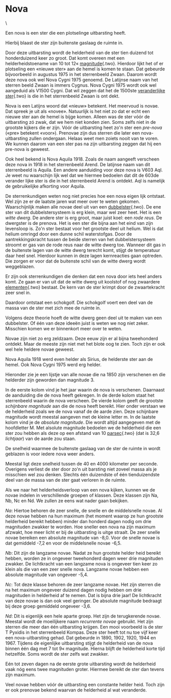 # Nova

\

Een nova is een ster die een plotselinge uitbarsting heeft.

Hierbij blaast de ster zijn buitenste gaslaag de ruimte in.

Door deze uitbarsting wordt de helderheid van de ster tien duizend tot
honderduizend keer zo groot. Dat komt overeen met een helderheidstoename
van 10 tot 12« [magnitude](magnitud.html){.two}. Hierdoor lijkt het of
er plotseling een «nieuwe ster» aan de hemel is komen te staan. Dat
gebeurde bijvoorbeeld in augustus 1975 in het sterrenbeeld Zwaan. Daarom
wordt deze nova ook wel Nova Cygni 1975 genoemd. De Latijnse naam van
het sterren beeld Zwaan is immers Cygnus. Nova Cygni 1975 wordt ook wel
aangeduid als V1500 Cygni. Dat wil zeggen dat het de 1500ste
[veranderlijke ster](verander.html){.two} is die in het sterrenbeeld
Zwaan is ont dekt.

Nova is een Latijns woord dat «nieuw» betekent. Het meervoud is novae.
Dat spreek je uit als «novee». Natuurlijk is het niet zo dat er echt een
nieuwe ster aan de hemel is bijge komen. Alleen was de ster vóór de
uitbarsting zó zwak, dat we hem niet konden zien. Soms zelfs niet in de
grootste kijkers die er zijn. Vóór de uitbarsting heet zo\'n ster een
*pre-nova* («pre» betekent «voor»). Prenovae zijn dus sterren die later
een nova-uitbarsting zullen ondergaan. Helaas weet men zoiets nooit van
te voren. We kunnen daarom van een ster pas na zijn uitbarsting zeggen
dat hij een pre-nova is geweest.

Ook heel bekend is Nova Aquila 1918. Zoals de naam aangeeft verscheen
deze nova in 1918 in het sterrenbeeld Arend. De latijnse naam van dit
sterrenbeeld is Aquila. Een andere aanduiding voor deze nova is V603
Aql. Je weet nu waarschijn lijk wel dat we hiermee bedoelen dat dit de
603de verander lijke ster is die in het sterrenbeeld Arend is ontdekt.
Aql is namelijk de gebruikelijke afkorting voor Aquila.

De sterrenkundigen weten nog niet precies hoe een nova eigen lijk
ontstaat. Wel zijn ze er de laatste jaren wat meer over te weten
gekomen. Waarschijnlijk maken alle novae deel uit van een
[dubbelster](dubbelst.html){.two}. De ene ster van dit dubbelstersysteem
is erg klein, maar wel zeer heet. Het is een *witte dwerg*. De andere
ster is erg groot, maar juist koel: een *rode reus*. De dwergster is de
prenova. Het is een ster die bijna aan het eind van zijn levensloop is.
Zo\'n ster bestaat voor het grootste deel uit helium. Wel is dat helium
omringd door een dunne schil waterstofgas. Door de aantrekkingskracht
tussen de beide sterren van het dubbelstersysteem stroomt er gas van de
rode reus naar de witte dwerg toe. Wanneer dit gas in de buitenste lagen
van de witte dwerg terecht komt, stijgt de temperatuur daar heel snel.
Hierdoor kunnen in deze lagen kernreacties gaan optreden. Die zorgen er
voor dat de buitenste schil van de witte dwerg wordt weggeblazen.

Er zijn ook sterrenkundigen die denken dat een nova door iets heel
anders komt. Ze gaan er van uit dat de witte dwerg uit koolstof of nog
zwaardere [elementen](elemente.html){.two} bestaat. De kern van de ster
krimpt door de zwaartekracht zeer snel in.

Daardoor ontstaat een schokgolf. Die schokgolf voert een deel van de
massa van de ster met zich mee de ruimte in.

Volgens deze theorie hoeft de witte dwerg geen deel uit te maken van een
dubbelster. Of één van deze ideeën juist is weten we nog niet zeker.
Misschien komen we er binnenkort meer over te weten.

Novae zijn niet zo erg zeldzaam. Deze eeuw zijn er al bijna tweehonderd
ontdekt. Maar de meeste zijn niet met het blote oog te zien. Toch zijn
er ook wel hele heldere novae geweest.

Nova Aquila 1918 werd even helder als Sirius, de helderste ster aan de
hemel. Ook Nova Cygni 1975 werd erg helder.

Hieronder zie je een lijstje van alle novae die na 1850 zijn verschenen
en die helderder zijn geworden dan magnitude 3.

In de eerste kolom vind je het jaar waarin de nova is verschenen.
Daarnaast de aanduiding die de nova heeft gekregen. In de derde kolom
staat het sterrenbeeld waarin de nova verscheen. De vierde kolom geeft
de grootste *schijnbare magnitude* aan die de nova heeft bereikt. Hier
onder verstaan we de helderheid zoals we de nova vanaf de de aarde zien.
Deze schijnbare magnitude wordt meestal aangeven met de kleine letter m.
In de laatste kolom vind je de *absolute magnitude*. Die wordt altijd
aangegeven met de hoofdletter M. Met alsolute magnitude bedoelen we de
helderheid die een ster zou hebben als deze op een afstand van 10
[parsec](lichtjaa.html){.two} (dat is 32,6 *lichtjaar*) van de aarde zou
staan.

De snelheid waarmee de buitenste gaslaag van de ster de ruimte in wordt
geblazen is voor iedere nova weer anders.

Meestal ligt deze snelheid tussen de 40 en 4000 kilometer per seconde.
Overigens verliest de ster door zo\'n uit barsting niet zoveel massa als
je misschien wel zou denken. Slechts één duizendste of één
tienduizendste deel van de massa van de ster gaat verloren in de ruimte.

Als we naar het helderheidsverloop van een nova kijken, kunnen we de
novae indelen in verschillende groepen of klassen. Deze klassen zijn Na,
Nb, Nc en Nd. We zullen ze eens wat nader gaan bekijken.

*Na*: Hiertoe behoren de zeer snelle, de snelle en de middelsnelle
novae. Al deze novae hebben na hun maximum (het moment waarop ze hun
grootste helderheid bereikt hebben) minder dan honderd dagen nodig om
drie magnituden zwakker te worden. Hoe sneller een nova na zijn maximum
afzwakt, hoe meer licht er bij de uitbarsting is uitge straalt. De zeer
snelle novae bereiken een absolute magnitude van -8,0. Voor de snelle
novae is dat gemiddeld -7,2 en voor de middelsnelle novae -6,5.

*Nb*: Dit zijn de langzame novae. Nadat ze hun grootste helder heid
bereikt hebben, worden ze in ongeveer tweehonderd dagen weer drie
magnituden zwakker. De lichtkracht van een langzame nova is ongeveer
tien keer zo klein als die van een zeer snelle nova. Langzame novae
hebben een absolute magnitude van ongeveer -5,4.

*Nc*: Tot deze klasse behoren de zeer langzame novae. Het zijn sterren
die na het maximum ongeveer duizend dagen nodig hebben om drie
magnituden in helderheid af te nemen. Dat is bijna drie jaar! De
lichtkracht van deze novae is dan ook veel geringer. De absolute
magnitude bedraagt bij deze groep gemiddeld ongeveer -3,6.

*Nd*: Dit is eigenlijk een hele aparte groep. Het zijn de terugkerende
novae. Meestal wordt de moeilijkere naam *recurrente novae* gebruikt.
Het zijn sterren die meer dan één uitbarsting krijgen. Een mooi
voorbeeld is de ster T Pyxidis in het sterrenbeeld Kompas. Deze ster
heeft tot nu toe vijf keer een nova-uitbarsting gehad. Dat gebeurde in
1890, 1902, 1920, 1944 en 1967. Tijdens de eigenlijke uitbarsting stijgt
de helderheid van de nova binnen één dag met 7 tot 9« magnitude. Hierna
blijft de helderheid korte tijd hetzelfde. Soms wordt de ster zelfs wat
zwakker.

Eén tot zeven dagen na de eerste grote uitbarsting wordt de helderheid
vaak nóg eens twee magnituden groter. Hiermee bereikt de ster dan tevens
zijn maximum.

Veel novae hebben vóór de uitbarsting een constante helder heid. Toch
zijn er ook prenovae bekend waarvan de helderheid al wat veranderde.
